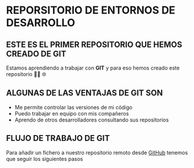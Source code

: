 # REPORSITORIO DE ENTORNOS DE DESARROLLO

## ESTE ES EL PRIMER REPOSITORIO QUE HEMOS CREADO DE GIT

Estamos aprendiendo a trabajar  con **GIT** y para eso hemos creado este repositorio :person_curly_hair: :globe_with_meridians:

## ALGUNAS DE LAS VENTAJAS  DE GIT SON

* Me permite controlar las versiones de mi código
* Puedo trabajar en equipo con mis compañeros
* Aprendo de otros desarrolladores consultando sus repositorios

## FLUJO DE TRABAJO DE GIT

Para añadir un fichero a nuestro repositorio remoto desde [GitHub](https://github.com/) tenemos que seguir los siguientes pasos
